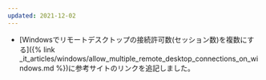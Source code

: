 ```yaml
---
updated: 2021-12-02
---
```

- [Windowsでリモートデスクトップの接続許可数(セッション数)を複数にする]({% link _it_articles/windows/allow_multiple_remote_desktop_connections_on_windows.md %})に参考サイトのリンクを追記しました。
